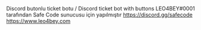 Discord butonlu ticket botu / Discord ticket bot with buttons
LEO4BEY#0001 tarafından Safe Code sunucusu için yapılmıştır
https://discord.gg/safecode
https://www.leo4bey.com

